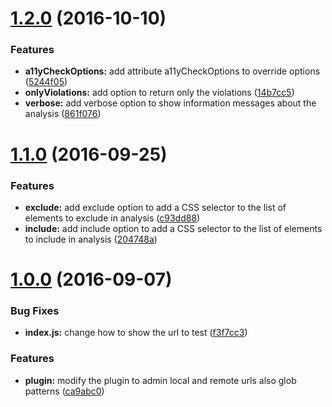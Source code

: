<a name="1.2.0"></a>
# [1.2.0](https://github.com/felixzapata/gulp-axe-webdriver/compare/1.1.0...v1.2.0) (2016-10-10)


### Features

* **a11yCheckOptions:** add attribute a11yCheckOptions to override options ([5244f05](https://github.com/felixzapata/gulp-axe-webdriver/commit/5244f05))
* **onlyViolations:** add option to return only the violations ([14b7cc5](https://github.com/felixzapata/gulp-axe-webdriver/commit/14b7cc5))
* **verbose:** add verbose option to show information messages about the analysis ([861f076](https://github.com/felixzapata/gulp-axe-webdriver/commit/861f076))



<a name="1.1.0"></a>
# [1.1.0](https://github.com/felixzapata/gulp-axe-webdriver/compare/1.0.0...v1.1.0) (2016-09-25)


### Features

* **exclude:** add exclude option to add a CSS selector to the list of elements to exclude in analysis ([c93dd88](https://github.com/felixzapata/gulp-axe-webdriver/commit/c93dd88))
* **include:** add include option to add a  CSS selector to the list of elements to include in analysis ([204748a](https://github.com/felixzapata/gulp-axe-webdriver/commit/204748a))



<a name="1.0.0"></a>
# [1.0.0](https://github.com/felixzapata/gulp-axe-webdriver/compare/0.1.0...v1.0.0) (2016-09-07)


### Bug Fixes

* **index.js:** change how to show the url to test ([f3f7cc3](https://github.com/felixzapata/gulp-axe-webdriver/commit/f3f7cc3))


### Features

* **plugin:** modify the plugin to admin local and remote urls also glob patterns ([ca9abc0](https://github.com/felixzapata/gulp-axe-webdriver/commit/ca9abc0))



